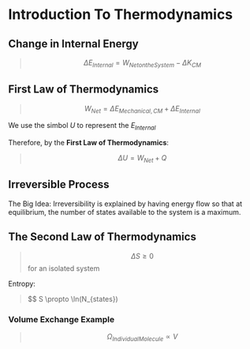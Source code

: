 # Introduction To Thermodynamics

## Change in Internal Energy

> $$ \Delta E_{Internal} = W_{Net on the System} - \Delta K_{CM} $$

## First Law of Thermodynamics

> $$ W_{Net} = \Delta E_{Mechanical,CM} + \Delta E_{Internal} $$

We use the simbol $U$ to represent the $E_{Internal}$

Therefore, by the **First Law of Thermodynamics**: 

> $$ \Delta U = W_{Net} + Q $$

## Irreversible Process

The Big Idea: Irreversibility is explained by having energy flow so that at equilibrium, the number of states available to the system is a maximum. 

## The Second Law of Thermodynamics

> $$ \Delta S \geqslant 0 $$ 
> for an isolated system

Entropy:
> $$ S \propto \ln(N_{states})

### Volume Exchange Example

> $$ \Omega_{IndividualMolecule} \propto V $$

